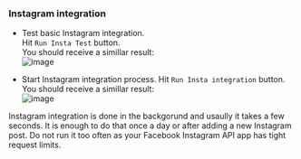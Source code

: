 ### Instagram integration 

- Test basic Instagram integration.  
Hit `Run Insta Test` button.  
You should receive a simillar result:  
![image](https://github.com/mappedme/docs/assets/157869436/5942c293-5fce-44a0-be96-8048e19f9f65)

- Start Instagram integration process.
Hit `Run Insta integration` button.  
You should receive a simillar result:  
![image](https://github.com/mappedme/docs/assets/157869436/acf594e9-a6ee-4af4-958c-fbfd94cf9284)

Instagram integration is done in the backgorund and usaully it takes a few seconds. It is enough to do that once a day or after adding a new Instagram post. Do not run it too often as your Facebook Instagram API app has tight request limits. 
